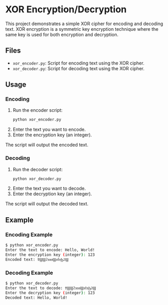 # XOR Encryption/Decryption

This project demonstrates a simple XOR cipher for encoding and decoding text. XOR encryption is a symmetric key encryption technique where the same key is used for both encryption and decryption.

## Files

- `xor_encoder.py`: Script for encoding text using the XOR cipher.
- `xor_decoder.py`: Script for decoding text using the XOR cipher.

## Usage

### Encoding

1. Run the encoder script:
    ```bash
    python xor_encoder.py
    ```
2. Enter the text you want to encode.
3. Enter the encryption key (an integer).

The script will output the encoded text.

### Decoding

1. Run the decoder script:
    ```bash
    python xor_decoder.py
    ```
2. Enter the text you want to decode.
3. Enter the decryption key (an integer).

The script will output the decoded text.

## Example

### Encoding Example

```bash
$ python xor_encoder.py
Enter the text to encode: Hello, World!
Enter the encryption key (integer): 123
Encoded text: ϮϢϢϩϧϧϧϢϧϯϧϦϨϢ
```

### Decoding Example

```bash
$ python xor_decoder.py
Enter the text to decode: ϮϢϢϩϧϧϧϢϧϯϧϦϨϢ
Enter the decryption key (integer): 123
Decoded text: Hello, World!
```


